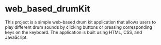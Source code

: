 # web_based_drumKit
This project is a simple web-based drum kit application that allows users to play different drum sounds by clicking buttons or pressing corresponding keys on the keyboard. The application is built using HTML, CSS, and JavaScript.
